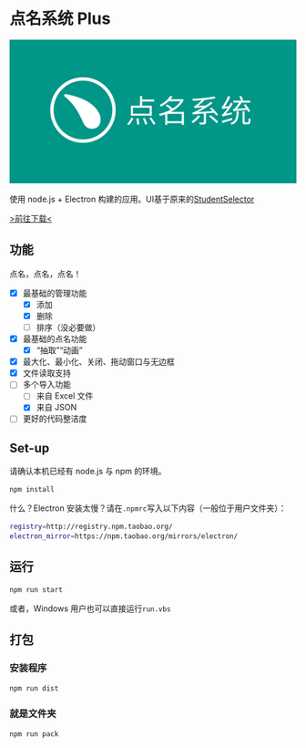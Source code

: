 # 点名系统 Plus

![点名系统海报](点名海报.png)

使用 node.js + Electron 构建的应用。UI基于原来的[StudentSelector](https://github.com/pkuschool/StudentSelector)

[>前往下载<](https://github.com/pkuschool/StudentSelector-Electron/releases)

## 功能

点名，点名，点名！

- [x] 最基础的管理功能
  - [x] 添加
  - [x] 删除
  - [ ] 排序（没必要做）
- [x] 最基础的点名功能
  - [x] “抽取”“动画”
- [x] 最大化、最小化、关闭、拖动窗口与无边框
- [x] 文件读取支持
- [ ] 多个导入功能
  - [ ] 来自 Excel 文件
  - [x] 来自 JSON
- [ ] 更好的代码整洁度

## Set-up

请确认本机已经有 node.js 与 npm 的环境。

```bash
npm install
```

什么？Electron 安装太慢？请在```.npmrc```写入以下内容（一般位于用户文件夹）：

```bash
registry=http://registry.npm.taobao.org/
electron_mirror=https://npm.taobao.org/mirrors/electron/
```

## 运行


```bash
npm run start
```

或者，Windows 用户也可以直接运行```run.vbs```

## 打包

### 安装程序

```bash
npm run dist
```


### 就是文件夹

```bash
npm run pack
```
